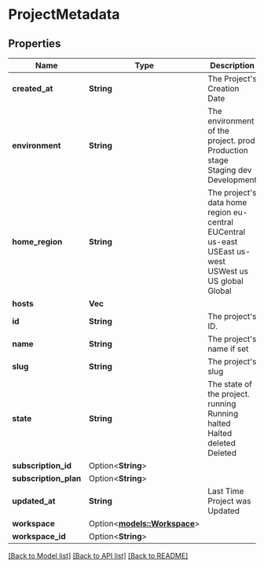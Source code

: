 # ProjectMetadata

## Properties

Name | Type | Description | Notes
------------ | ------------- | ------------- | -------------
**created_at** | **String** | The Project's Creation Date | 
**environment** | **String** | The environment of the project. prod Production stage Staging dev Development | 
**home_region** | **String** | The project's data home region eu-central EUCentral us-east USEast us-west USWest us US global Global | 
**hosts** | **Vec<String>** |  | 
**id** | **String** | The project's ID. | [readonly]
**name** | **String** | The project's name if set | 
**slug** | **String** | The project's slug | [readonly]
**state** | **String** | The state of the project. running Running halted Halted deleted Deleted | 
**subscription_id** | Option<**String**> |  | [optional]
**subscription_plan** | Option<**String**> |  | [optional]
**updated_at** | **String** | Last Time Project was Updated | 
**workspace** | Option<[**models::Workspace**](workspace.md)> |  | [optional]
**workspace_id** | Option<**String**> |  | [optional]

[[Back to Model list]](../README.md#documentation-for-models) [[Back to API list]](../README.md#documentation-for-api-endpoints) [[Back to README]](../README.md)


